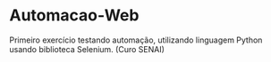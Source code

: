 # Automacao-Web
Primeiro exercício testando automação, utilizando linguagem Python usando biblioteca Selenium. (Curo SENAI)
